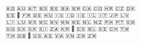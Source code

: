 🇦🇩 🇦🇺 🇦🇹 🇧🇸 🇧🇪 🇧🇦 🇧🇼 🇨🇦 🇨🇴 🇭🇷 🇨🇿 🇩🇰  
🇪🇪 🏴󠁧󠁢󠁥󠁮󠁧󠁿 🇫🇷 🇩🇪 🇭🇺 🇮🇸 🇮🇩 🇮🇪 🇮🇱 🇮🇹 🇯🇵 🇱🇻  
🇱🇮 🇱🇺 🇲🇽 🇲🇨 🇲🇻 🇲🇳 🇲🇪 🇳🇱 🇳🇿 🇵🇭 🇵🇹 🇸🇲  
🇸🇬 🇸🇽 🇸🇰 🇸🇮 🇿🇦 🇰🇷 🏴󠁧󠁢󠁳󠁣󠁴󠁿 🇪🇸 🇧🇱 🇸🇪 🇨🇭 🇹🇼  
🇹🇭 🇬🇧 🏴󠁧󠁢󠁷󠁬󠁳󠁿 🇺🇸 🇦🇪 🇻🇦 🇻🇳 🇿🇲 🇿🇼  
